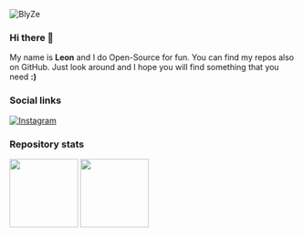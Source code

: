 ![BlyZe](https://user-images.githubusercontent.com/95288041/198973742-97289725-4026-4202-bf6d-3c9068c54d56.svg)

### Hi there 👋

My name is **Leon** and I do Open-Source for fun. You can find my repos also on GitHub. Just look around and I hope you will find something that you need **:)**

### Social links

[![Instagram](https://img.shields.io/badge/Instagram-E4405F?style=for-the-badge&logo=instagram&logoColor=white)](https://www.instagram.com/derechteblyzeee/)

### Repository stats

<div>
  <img height="120px" src="https://github-readme-stats.vercel.app/api?username=blyzeyt&theme=nord&show_icons=true&hide_title=true&hide_border=true&hide_rank=true&include_all_commits=true&count_private=true&line_height=21">
  <img height="120px" src="https://github-readme-stats.vercel.app/api/top-langs/?username=blyzeyt&theme=nord&&hide_title=true&hide_border=true&layout=compact&langs_count=3">
</div>
